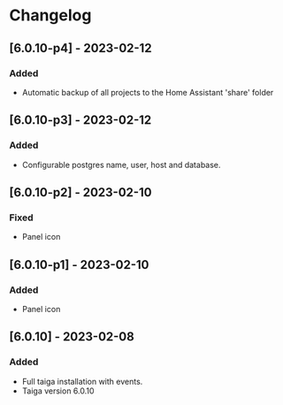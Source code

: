 # Changelog

## [6.0.10-p4] - 2023-02-12

### Added

- Automatic backup of all projects to the Home Assistant 'share' folder

## [6.0.10-p3] - 2023-02-12

### Added

- Configurable postgres name, user, host and database.

## [6.0.10-p2] - 2023-02-10

### Fixed

- Panel icon

## [6.0.10-p1] - 2023-02-10

### Added

- Panel icon

## [6.0.10] - 2023-02-08

### Added

- Full taiga installation with events.
- Taiga version 6.0.10
